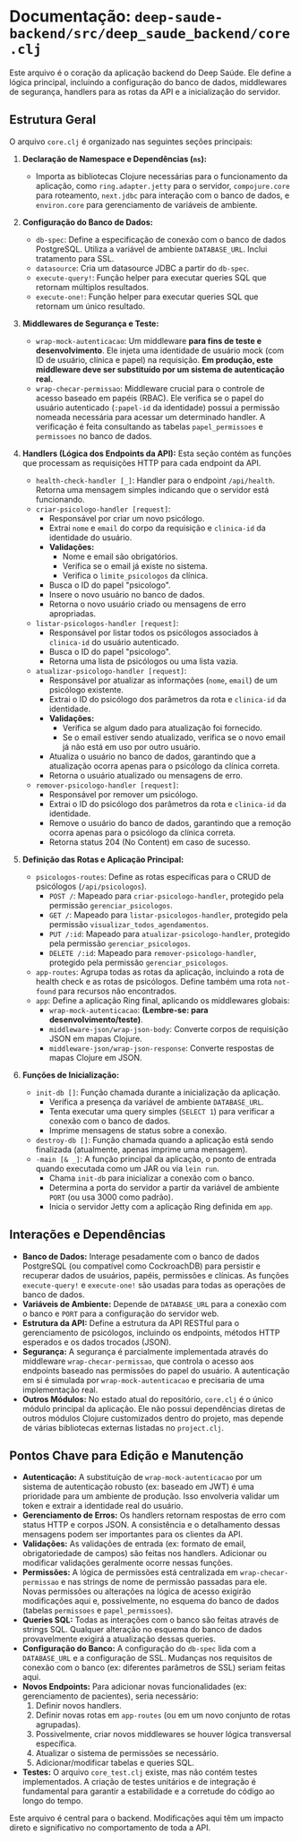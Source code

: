 # Documentação: `deep-saude-backend/src/deep_saude_backend/core.clj`

Este arquivo é o coração da aplicação backend do Deep Saúde. Ele define a lógica principal, incluindo a configuração do banco de dados, middlewares de segurança, handlers para as rotas da API e a inicialização do servidor.

## Estrutura Geral

O arquivo `core.clj` é organizado nas seguintes seções principais:

1.  **Declaração de Namespace e Dependências (`ns`):**
    *   Importa as bibliotecas Clojure necessárias para o funcionamento da aplicação, como `ring.adapter.jetty` para o servidor, `compojure.core` para roteamento, `next.jdbc` para interação com o banco de dados, e `environ.core` para gerenciamento de variáveis de ambiente.

2.  **Configuração do Banco de Dados:**
    *   `db-spec`: Define a especificação de conexão com o banco de dados PostgreSQL. Utiliza a variável de ambiente `DATABASE_URL`. Inclui tratamento para SSL.
    *   `datasource`: Cria um datasource JDBC a partir do `db-spec`.
    *   `execute-query!`: Função helper para executar queries SQL que retornam múltiplos resultados.
    *   `execute-one!`: Função helper para executar queries SQL que retornam um único resultado.

3.  **Middlewares de Segurança e Teste:**
    *   `wrap-mock-autenticacao`: Um middleware **para fins de teste e desenvolvimento**. Ele injeta uma identidade de usuário mock (com ID de usuário, clínica e papel) na requisição. **Em produção, este middleware deve ser substituído por um sistema de autenticação real.**
    *   `wrap-checar-permissao`: Middleware crucial para o controle de acesso baseado em papéis (RBAC). Ele verifica se o papel do usuário autenticado (`:papel-id` da identidade) possui a permissão nomeada necessária para acessar um determinado handler. A verificação é feita consultando as tabelas `papel_permissoes` e `permissoes` no banco de dados.

4.  **Handlers (Lógica dos Endpoints da API):**
    Esta seção contém as funções que processam as requisições HTTP para cada endpoint da API.

    *   `health-check-handler [_]`: Handler para o endpoint `/api/health`. Retorna uma mensagem simples indicando que o servidor está funcionando.
    *   `criar-psicologo-handler [request]`:
        *   Responsável por criar um novo psicólogo.
        *   Extrai `nome` e `email` do corpo da requisição e `clinica-id` da identidade do usuário.
        *   **Validações:**
            *   Nome e email são obrigatórios.
            *   Verifica se o email já existe no sistema.
            *   Verifica o `limite_psicologos` da clínica.
        *   Busca o ID do papel "psicologo".
        *   Insere o novo usuário no banco de dados.
        *   Retorna o novo usuário criado ou mensagens de erro apropriadas.
    *   `listar-psicologos-handler [request]`:
        *   Responsável por listar todos os psicólogos associados à `clinica-id` do usuário autenticado.
        *   Busca o ID do papel "psicologo".
        *   Retorna uma lista de psicólogos ou uma lista vazia.
    *   `atualizar-psicologo-handler [request]`:
        *   Responsável por atualizar as informações (`nome`, `email`) de um psicólogo existente.
        *   Extrai o ID do psicólogo dos parâmetros da rota e `clinica-id` da identidade.
        *   **Validações:**
            *   Verifica se algum dado para atualização foi fornecido.
            *   Se o email estiver sendo atualizado, verifica se o novo email já não está em uso por outro usuário.
        *   Atualiza o usuário no banco de dados, garantindo que a atualização ocorra apenas para o psicólogo da clínica correta.
        *   Retorna o usuário atualizado ou mensagens de erro.
    *   `remover-psicologo-handler [request]`:
        *   Responsável por remover um psicólogo.
        *   Extrai o ID do psicólogo dos parâmetros da rota e `clinica-id` da identidade.
        *   Remove o usuário do banco de dados, garantindo que a remoção ocorra apenas para o psicólogo da clínica correta.
        *   Retorna status 204 (No Content) em caso de sucesso.

5.  **Definição das Rotas e Aplicação Principal:**
    *   `psicologos-routes`: Define as rotas específicas para o CRUD de psicólogos (`/api/psicologos`).
        *   `POST /`: Mapeado para `criar-psicologo-handler`, protegido pela permissão `gerenciar_psicologos`.
        *   `GET /`: Mapeado para `listar-psicologos-handler`, protegido pela permissão `visualizar_todos_agendamentos`.
        *   `PUT /:id`: Mapeado para `atualizar-psicologo-handler`, protegido pela permissão `gerenciar_psicologos`.
        *   `DELETE /:id`: Mapeado para `remover-psicologo-handler`, protegido pela permissão `gerenciar_psicologos`.
    *   `app-routes`: Agrupa todas as rotas da aplicação, incluindo a rota de health check e as rotas de psicólogos. Define também uma rota `not-found` para recursos não encontrados.
    *   `app`: Define a aplicação Ring final, aplicando os middlewares globais:
        *   `wrap-mock-autenticacao`: **(Lembre-se: para desenvolvimento/teste)**.
        *   `middleware-json/wrap-json-body`: Converte corpos de requisição JSON em mapas Clojure.
        *   `middleware-json/wrap-json-response`: Converte respostas de mapas Clojure em JSON.

6.  **Funções de Inicialização:**
    *   `init-db []`: Função chamada durante a inicialização da aplicação.
        *   Verifica a presença da variável de ambiente `DATABASE_URL`.
        *   Tenta executar uma query simples (`SELECT 1`) para verificar a conexão com o banco de dados.
        *   Imprime mensagens de status sobre a conexão.
    *   `destroy-db []`: Função chamada quando a aplicação está sendo finalizada (atualmente, apenas imprime uma mensagem).
    *   `-main [& _]`: A função principal da aplicação, o ponto de entrada quando executada como um JAR ou via `lein run`.
        *   Chama `init-db` para inicializar a conexão com o banco.
        *   Determina a porta do servidor a partir da variável de ambiente `PORT` (ou usa 3000 como padrão).
        *   Inicia o servidor Jetty com a aplicação Ring definida em `app`.

## Interações e Dependências

*   **Banco de Dados:** Interage pesadamente com o banco de dados PostgreSQL (ou compatível como CockroachDB) para persistir e recuperar dados de usuários, papéis, permissões e clínicas. As funções `execute-query!` e `execute-one!` são usadas para todas as operações de banco de dados.
*   **Variáveis de Ambiente:** Depende de `DATABASE_URL` para a conexão com o banco e `PORT` para a configuração do servidor web.
*   **Estrutura da API:** Define a estrutura da API RESTful para o gerenciamento de psicólogos, incluindo os endpoints, métodos HTTP esperados e os dados trocados (JSON).
*   **Segurança:** A segurança é parcialmente implementada através do middleware `wrap-checar-permissao`, que controla o acesso aos endpoints baseado nas permissões do papel do usuário. A autenticação em si é simulada por `wrap-mock-autenticacao` e precisaria de uma implementação real.
*   **Outros Módulos:** No estado atual do repositório, `core.clj` é o único módulo principal da aplicação. Ele não possui dependências diretas de outros módulos Clojure customizados dentro do projeto, mas depende de várias bibliotecas externas listadas no `project.clj`.

## Pontos Chave para Edição e Manutenção

*   **Autenticação:** A substituição de `wrap-mock-autenticacao` por um sistema de autenticação robusto (ex: baseado em JWT) é uma prioridade para um ambiente de produção. Isso envolveria validar um token e extrair a identidade real do usuário.
*   **Gerenciamento de Erros:** Os handlers retornam respostas de erro com status HTTP e corpos JSON. A consistência e o detalhamento dessas mensagens podem ser importantes para os clientes da API.
*   **Validações:** As validações de entrada (ex: formato de email, obrigatoriedade de campos) são feitas nos handlers. Adicionar ou modificar validações geralmente ocorre nessas funções.
*   **Permissões:** A lógica de permissões está centralizada em `wrap-checar-permissao` e nas strings de nome de permissão passadas para ele. Novas permissões ou alterações na lógica de acesso exigirão modificações aqui e, possivelmente, no esquema do banco de dados (tabelas `permissoes` e `papel_permissoes`).
*   **Queries SQL:** Todas as interações com o banco são feitas através de strings SQL. Qualquer alteração no esquema do banco de dados provavelmente exigirá a atualização dessas queries.
*   **Configuração do Banco:** A configuração do `db-spec` lida com a `DATABASE_URL` e a configuração de SSL. Mudanças nos requisitos de conexão com o banco (ex: diferentes parâmetros de SSL) seriam feitas aqui.
*   **Novos Endpoints:** Para adicionar novas funcionalidades (ex: gerenciamento de pacientes), seria necessário:
    1.  Definir novos handlers.
    2.  Definir novas rotas em `app-routes` (ou em um novo conjunto de rotas agrupadas).
    3.  Possivelmente, criar novos middlewares se houver lógica transversal específica.
    4.  Atualizar o sistema de permissões se necessário.
    5.  Adicionar/modificar tabelas e queries SQL.
*   **Testes:** O arquivo `core_test.clj` existe, mas não contém testes implementados. A criação de testes unitários e de integração é fundamental para garantir a estabilidade e a corretude do código ao longo do tempo.

Este arquivo é central para o backend. Modificações aqui têm um impacto direto e significativo no comportamento de toda a API.
